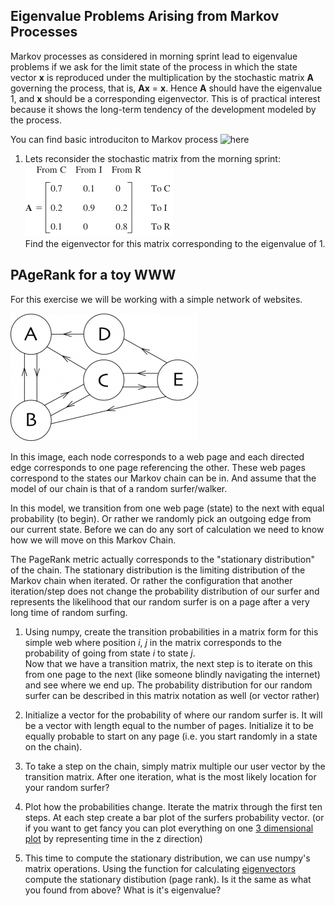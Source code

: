 

## Eigenvalue Problems Arising from Markov Processes

Markov processes as considered in morning sprint lead to eigenvalue problems if we ask for the limit state of the process in which the state vector **x** is reproduced under the multiplication by the stochastic matrix **A** governing the process, that is, **Ax** = **x**. Hence **A** should have the eigenvalue 1, and **x** should be a corresponding eigenvector. This is of practical interest because it shows the long-term tendency of the development modeled by the process.

You can find basic introduciton to Markov process ![here](http://austingwalters.com/introduction-to-markov-processes/)

1. Lets reconsider the stochastic matrix from the morning sprint:  
![](images/transition_matix_A.png)  
Find the eigenvector for this matrix corresponding to the eigenvalue of 1.




## PAgeRank for a toy WWW

For this exercise we will be working with a simple network of websites.

![](images/pageweb.png)

In this image, each node corresponds to a web page and each directed edge corresponds to one page referencing the other.  These web pages correspond to the states our Markov chain can be in.  And assume that the model of our chain is that of a random surfer/walker.  

In this model, we transition from one web page (state) to the next with equal probability (to begin).  Or rather we randomly pick an outgoing edge from our current state.  Before we can do any sort of calculation we need to know how we will move on this Markov Chain.  

The PageRank metric actually corresponds to the "stationary distribution" of the chain.  The stationary distribution is the limiting distribution of the Markov chain when iterated.  Or rather the configuration that another iteration/step does not change the probability distribution of our surfer and represents the likelihood that our random surfer is on a page after a very long time of random surfing.  

1. Using numpy, create the transition probabilities in a matrix form for this simple web where position _i_, _j_ in the matrix corresponds to the probability of going from state _i_ to state _j_.  
Now that we have a transition matrix, the next step is to iterate on this from one page to the next (like someone blindly navigating the internet) and see where we end up. The probability distribution for our random surfer can be described in this matrix notation as well (or vector rather)

2. Initialize a vector for the probability of where our random surfer is.  It will be a vector with length equal to the number of pages.  Initialize it to be equally probable to start on any page (i.e. you start randomly in a state on the chain).

3. To take a step on the chain, simply matrix multiple our user vector by the transition matrix.  After one iteration, what is the most likely location for your random surfer?

4. Plot how the probabilities change.  Iterate the matrix through the first ten steps.  At each step create a bar plot of the surfers probability vector. (or if you want to get fancy you can plot everything on one [3 dimensional plot](http://matplotlib.org/mpl_toolkits/mplot3d/tutorial.html) by representing time in the z direction)

5. This time to compute the stationary distribution, we can use numpy's matrix operations. Using the function for calculating [eigenvectors](http://docs.scipy.org/doc/numpy/reference/generated/numpy.linalg.eig.html) compute the stationary distibution (page rank).  Is it the same as what you found from above?  What is it's eigenvalue?
